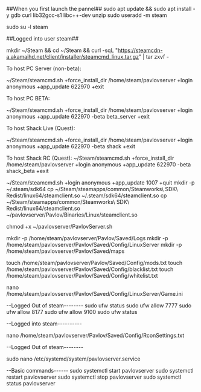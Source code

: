 ##When you first launch the pannel##
sudo apt update && sudo apt install -y gdb curl lib32gcc-s1 libc++-dev unzip
sudo useradd -m steam

sudo su -l steam

##Logged into user steam##

mkdir ~/Steam && cd ~/Steam && curl -sqL "https://steamcdn-a.akamaihd.net/client/installer/steamcmd_linux.tar.gz" | tar zxvf -

To host PC Server (non-beta):

~/Steam/steamcmd.sh +force_install_dir /home/steam/pavlovserver +login anonymous +app_update 622970 +exit

To host PC BETA:

~/Steam/steamcmd.sh +force_install_dir /home/steam/pavlovserver +login anonymous +app_update 622970 -beta beta_server +exit

To host Shack Live (Quest):

~/Steam/steamcmd.sh +force_install_dir /home/steam/pavlovserver +login anonymous +app_update 622970 -beta shack +exit

To host Shack RC (Quest):
~/Steam/steamcmd.sh +force_install_dir /home/steam/pavlovserver +login anonymous +app_update 622970 -beta shack_beta +exit

~/Steam/steamcmd.sh +login anonymous +app_update 1007 +quit
mkdir -p ~/.steam/sdk64
cp ~/Steam/steamapps/common/Steamworks\ SDK\ Redist/linux64/steamclient.so ~/.steam/sdk64/steamclient.so
cp ~/Steam/steamapps/common/Steamworks\ SDK\ Redist/linux64/steamclient.so ~/pavlovserver/Pavlov/Binaries/Linux/steamclient.so

chmod +x ~/pavlovserver/PavlovServer.sh

mkdir -p /home/steam/pavlovserver/Pavlov/Saved/Logs
mkdir -p /home/steam/pavlovserver/Pavlov/Saved/Config/LinuxServer
mkdir -p /home/steam/pavlovserver/Pavlov/Saved/maps

touch /home/steam/pavlovserver/Pavlov/Saved/Config/mods.txt
touch /home/steam/pavlovserver/Pavlov/Saved/Config/blacklist.txt
touch /home/steam/pavlovserver/Pavlov/Saved/Config/whitelist.txt

nano /home/steam/pavlovserver/Pavlov/Saved/Config/LinuxServer/Game.ini


--Logged Out of steam--------
sudo ufw status
sudo ufw allow 7777
sudo ufw allow 8177
sudo ufw allow 9100
sudo ufw status

--Logged into steam----------

nano /home/steam/pavlovserver/Pavlov/Saved/Config/RconSettings.txt

--Logged Out of steam--------


sudo nano /etc/systemd/system/pavlovserver.service


--Basic commands------
sudo systemctl start pavlovserver
sudo systemctl restart pavlovserver
sudo systemctl stop pavlovserver
sudo systemctl status pavlovserver
